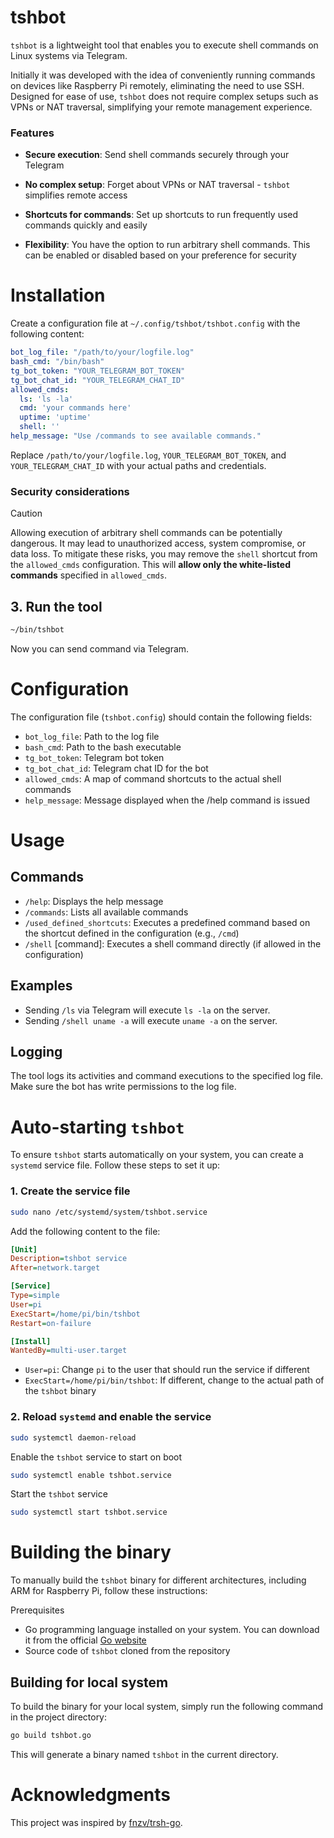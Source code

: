 # tshbot

`tshbot` is a lightweight tool that enables you to execute shell commands on Linux systems via Telegram.

Initially it was developed with the idea of conveniently running commands on devices like Raspberry Pi remotely, eliminating the need to use SSH. Designed for ease of use, `tshbot` does not require complex setups such as VPNs or NAT traversal, simplifying your remote management experience.

### Features

- **Secure execution**: Send shell commands securely through your Telegram

- **No complex setup**: Forget about VPNs or NAT traversal - `tshbot` simplifies remote access

- **Shortcuts for commands**: Set up shortcuts to run frequently used commands quickly and easily

- **Flexibility**: You have the option to run arbitrary shell commands. This can be enabled or disabled based on your preference for security

# Installation

Create a configuration file at `~/.config/tshbot/tshbot.config` with the following content:

``` yaml
bot_log_file: "/path/to/your/logfile.log"
bash_cmd: "/bin/bash"
tg_bot_token: "YOUR_TELEGRAM_BOT_TOKEN"
tg_bot_chat_id: "YOUR_TELEGRAM_CHAT_ID"
allowed_cmds:
  ls: 'ls -la'
  cmd: 'your commands here'
  uptime: 'uptime'
  shell: ''
help_message: "Use /commands to see available commands."
```
Replace `/path/to/your/logfile.log`, `YOUR_TELEGRAM_BOT_TOKEN`, and `YOUR_TELEGRAM_CHAT_ID` with your actual paths and credentials.

### Security considerations

>[!CAUTION]
> Allowing execution of arbitrary shell commands can be potentially dangerous. 
> It may lead to unauthorized access, system compromise, or data loss. 
> To mitigate these risks, you may remove the `shell` shortcut from the `allowed_cmds` configuration. 
> This will **allow only the white-listed commands** specified in `allowed_cmds`.

## 3. Run the tool

``` sh
~/bin/tshbot
```

Now you can send command via Telegram.

# Configuration

The configuration file (`tshbot.config`) should contain the following fields:

- `bot_log_file`: Path to the log file
- `bash_cmd`: Path to the bash executable
- `tg_bot_token`: Telegram bot token
- `tg_bot_chat_id`: Telegram chat ID for the bot
- `allowed_cmds`: A map of command shortcuts to the actual shell commands
- `help_message`: Message displayed when the /help command is issued

# Usage

## Commands

- `/help`: Displays the help message
- `/commands`: Lists all available commands
- `/used_defined_shortcuts`: Executes a predefined command based on the shortcut defined in the configuration (e.g., `/cmd`)
- `/shell` [command]: Executes a shell command directly (if allowed in the configuration)

## Examples

- Sending `/ls` via Telegram will execute `ls -la` on the server.
- Sending `/shell uname -a` will execute `uname -a` on the server.

## Logging

The tool logs its activities and command executions to the specified log file. 
Make sure the bot has write permissions to the log file.

# Auto-starting `tshbot`

To ensure `tshbot` starts automatically on your system, you can create a `systemd` service file. 
Follow these steps to set it up:

### 1. Create the service file

``` sh
sudo nano /etc/systemd/system/tshbot.service
```

Add the following content to the file:
``` ini
[Unit]
Description=tshbot service
After=network.target

[Service]
Type=simple
User=pi
ExecStart=/home/pi/bin/tshbot
Restart=on-failure

[Install]
WantedBy=multi-user.target
```

- `User=pi`: Change `pi` to the user that should run the service if different
- `ExecStart=/home/pi/bin/tshbot`: If different, change to the actual path of the `tshbot` binary

### 2. Reload `systemd` and enable the service

```sh
sudo systemctl daemon-reload
```

Enable the `tshbot` service to start on boot
``` sh
sudo systemctl enable tshbot.service
```

Start the `tshbot` service
``` sh
sudo systemctl start tshbot.service
```


# Building the binary

To manually build the `tshbot` binary for different architectures, including ARM for Raspberry Pi, follow these instructions:

Prerequisites

- Go programming language installed on your system. You can download it from the official [Go website](https://go.dev/doc/install)
- Source code of `tshbot` cloned from the repository

## Building for local system

To build the binary for your local system, simply run the following command in the project directory:

``` sh
go build tshbot.go
```

This will generate a binary named `tshbot` in the current directory.


# Acknowledgments

This project was inspired by [fnzv/trsh-go](https://github.com/fnzv/trsh-go).

